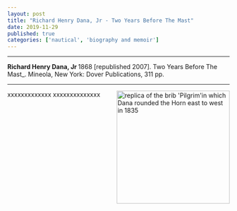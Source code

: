 ```yaml
---
layout: post
title: "Richard Henry Dana, Jr - Two Years Before The Mast"
date: 2019-11-29
published: true
categories: ['nautical', 'biography and memoir']
---
```



***
<b>Richard Henry Dana, Jr </b> 1868 [republished 2007]. Two Years Before The Mast_. Mineola, New York: Dover Publications, 311 pp.

***


<img width="256" align="right" src="https://en.wikipedia.org/wiki/Pilgrim_(brig)#/media/File:Brig_Pilgrim_Dana_Point_Harbor_20081028.jpg" alt="replica of the brib 'Pilgrim'in which Dana rounded the Horn east to west in 1835"> 

xxxxxxxxxxxxx xxxxxxxxxxxxxx


